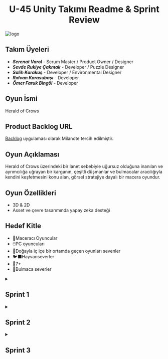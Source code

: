 <h1 align="center"> U-45 Unity Takımı Readme & Sprint Review </h1>

![logo](https://github.com/user-attachments/assets/f2a10df9-764f-43dd-a61e-f02d993ad7b6)

## Takım Üyeleri
- ***Serenat Varol*** - Scrum Master / Product Owner / Designer
- ***Sevde Rukiye Çakmak*** - Developer / Puzzle Designer
- ***Salih Karakuş*** - Developer / Environmental Designer
- ***Rıdvan Karasubaşı*** - Developer
- ***Ömer Faruk Bingöl*** - Developer


## Oyun İsmi
Herald of Crows

## Product Backlog URL
[Backlog](https://app.milanote.com/1Slqve1Muzpr4R?p=GGTn82gsDdG) uygulaması olarak Milanote tercih edilmiştir.

## Oyun Açıklaması
Herald of Crows üzerindeki bir lanet sebebiyle uğursuz olduğuna inanılan ve ayrımcılığa uğrayan bir karganın, çeşitli düşmanlar ve bulmacalar aracılığıyla kendini keşfetmesini konu alan, görsel stratejiye dayalı bir macera oyundur.

## Oyun Özellikleri
- 3D & 2D
- Asset ve çevre tasarımında yapay zeka desteği

## Hedef Kitle
- 👾Maceracı Oyuncular
- 🖱️PC oyuncuları
- 🥀Doğayla iç içe bir ortamda geçen oyunları sevenler
- 🐦‍⬛Hayvanseverler
- 🚸7+
- 🧩Bulmaca severler

<details><summary><h2>Sprint 1</h2> </summary>

* <b>Puanlama Mantığı: </b> Sprint 1 görevlerinin puanlaması;
      <li>görevlerin ne kadar mesai alacağı, </li>
      <li>görevlerin kaç takım üyesini ilgilendirdiği, </li>
      <li>görevlerin tamamen bitmesinin ne kadar zor olduğu,</li>
      <li>görevlerin ne kadar esnekliğe açık olduğu veya risk içerdiği </li>
kriterlerine göre belirlenmiştir. Mavi renkle üzeri çizili görevlerin bitirilmesi, diğer görevlere başlanabilmesi için elzemdir.
* Sprint içi puan değerlendirmesi 100 üzerinden belirlenmiştir. Tüm görevler Milanote'ta bir yapılacaklar listesi şeklinde tutulmuş ve spesifik üyelerin görevleri kendilerine atanmıştır. Sprint 1 görevlerinin hepsi tamamlanarak 100/100 puanla bitmiştir. Bonus olarak User Interface tasarlanmış ve Sprint 3'te olacak bir görevin yükü azaltılmıştır.
* Projenin totalde 350 puan değerinde olması, Sprint 3'ün çıkabilecek sorunlardan ötürü en yüksek puana sahip olması beklenmektedir.
* Sprint 1 süreci bütün takım üyelerinin en az mesai ayırabileceği dönem olduğundan mümkün olduğunca tasarıma, kaynak toplamaya ve herkesin ayrı ayrı çalışmasına karar verilmiştir. Tamamlanan görevler backlog ve iletişim kanallarıyla haberleşilmiş ancak bir araya getirilip temizlik açısından Github repository'sine eklenmemiştir. Ana projeye merge işlemleri bütün takım üyelerinin toplantılarda vereceği kararlarla Sprint 2 sürecinde gerçekleştirilecektir.
* <b>Daily Scrum: </b> Günlük konuşmalar ve anketler Whatsapp üzerinden gerçekleştirilirken toplantılar için fonksiyonabilitesi sebebiyle Discord tercih edilmiştir.
* Toplantılara katılım sağlayamamış üyelerin geri kalmaması açısından kısa görüşme özetleri içeren [ortak bir döküman](https://docs.google.com/document/d/1Ae8FYZowJhssbUb1zqXL1aqo0bAXkMyHa2stOofVKuo/edit?usp=sharing) hazırlanmıştır.

 
* Backlog Görselleri: </br>
![milanote](https://github.com/Sevdecakmak/OUA-Grup45/assets/53650879/62e64f83-c818-41fe-b9f4-672506308ac1) </br>
![canvas_level--area--scene-design-240707_1740](https://github.com/Sevdecakmak/OUA-Grup45/assets/53650879/7ff81fab-7b23-49ad-ae4f-6ff2ee09e9d6) </br>
![canvas_general-inspo--sources-240707_1752](https://github.com/Sevdecakmak/OUA-Grup45/assets/53650879/b795e3e1-8fd2-4caa-b288-4f3e2dbe1489) </br>

   > Sprint içerikleri renk kodlarıyla ayrılacaktır. Sprint 1 mavi başlıklı görevleri içermektedir. Ayrıyeten öncelikli görevler highlightlanmıştır.

* Toplantı ve Sohbet Görselleri, Anketler: </br>
![sprint1wp](https://github.com/Sevdecakmak/OUA-Grup45/assets/53650879/de7bed66-e8f8-4fb3-b7bc-b38e5ef1aa1c)</br>
![image](https://github.com/Sevdecakmak/OUA-Grup45/assets/53650879/6d653f16-1bda-44b5-bcd2-92bb123b15bd) </br>
![discord](https://github.com/Sevdecakmak/OUA-Grup45/assets/53650879/fe19a5b0-5423-40bd-a63f-b9a58411cb6f) </br>


* Seçilen / Tasarlanan bazı Assetler: </br>

<h3 align="center"> <a href="https://sketchfab.com/3d-models/snake-attack-animations-multiple-83c4290cd4b648fd942d4bbc2280a3f6?utm_medium=embed&utm_campaign=share-popup&utm_content=83c4290cd4b648fd942d4bbc2280a3f6" target="_blank" rel="nofollow" style="font-weight: bold; color: #1CAAD9;"> Snake Animations (Multiple) </a> </h3> </br>


<a align="center"> ![snake](https://github.com/Sevdecakmak/OUA-Grup45/assets/53650879/3c8ce126-879a-4183-aed6-743dffd13567) </a>


<h3 align="center"> <a href="https://sketchfab.com/models/e2e6d407b18547d2a9ed37a1707042e1/embed"> Crow Asset </a> </h3> </br>

![crow](https://github.com/Sevdecakmak/OUA-Grup45/assets/53650879/cbd39e6a-adee-4185-91ba-dd951cd6486b)

* <h2>Sprint Review: </h2>
     <li>Oyunun hikayesi belirlendi.</li>
     <li>Oyun içi roadmap çıkarıldı. </li>
     <li>Karakterlere ve oyunun temel temasına, çevre görünüşüne bulmacalara karar verildi.</li>
     <li>Bulmaca sayısına ve oyuncunun bir karga olmasına karar verildi. Karganın hangi mekaniklere sahip olacağı tartışıldı.</li>
     <li>Sprint Review katılımcıları: Serenat Varol, Salih Karakuş, Rümeysa Sevde Çakmak</li>
     <li>Sprint 1 sürecinde iletişim yetersizliği sebebiyle sürecin yavaşladığı belirtildi, ilerleyen süreçte daha koordine bir takım çalışmasının gerekliliği konusunda hemfikir olundu.</li>

* <h2>Sprint Retrospect: </h2>
      <li>Takım içi roller ilk toplantıda belirlenmiştir.</li>
      <li>Sprint içi ve sonraki sprintler üzerine roadmap çıkarıldı.</li>
      <li>Tasarımla kodlama kısmı ikiye ayrılmış ve hem iş yüküne hem de kişisel yönelimlere dayalı görev dağılımına gidilmiştir.</li>
      <li>Tasarım ve kodlama ayrı işlediğinden ötürü assetler ve animasyonlar bu Sprint içinde belli bir düzeyde tamamlanmıştır. Scriptlerle birleştirme işi Sprint 2'ye kalmıştır.</li>
      <li>User Interface taslağı oluşturulmuştur.</li>
     
  
</details>

<details><summary><h2>Sprint 2</h2></summary>

* <b> Sprint içi puan değerlendirmesi </b> Sprint 1'deki gibi 100 üzerinden belirlenmiştir. Bazı opsiyonel veya Sprint 3'e bırakılması kararlaştırılan görevler de görev listesine eklenmiştir. Birkaç bonus görev belirlenmiştir, bu görevler zorunlu olmayan veya Sprint 2 süreci içerisinde bir deadline'a sahip olmayan içeriklerden oluşmaktadır. Görevler yine backlogda yapılacaklar listesi şeklinde tutulmuş, tamamlanan görevler işaretlenmiş ve spesifik üyelerin görevleri kendilerine atanmıştır. Sprint 2 görevlerinin hepsi tamamlanarak 100/100 puanla bitmiştir. 

* <b> Sprint Notu: </b> Sprint 2 süreci bulmacalar ve oyun mekaniklerine odaklı geçmiştir. Bulmaca bölümlerinin kaçar Unity Sahnesine sahip olacağı, 3D veya 2D içerikler ve hangi bulmacaların kesinlikle ekleneceği, hangilerinin zaman ve kaynak miktarına göre eklenmese de olacağına karar verilmiştir. Bulmaca görevleri ilgi alanları ve mesai sürelerine göre üyeler arasında paylaştırılmıştır. Bulmaca dışındaki görevler bulmacalarla uğraşmayacak üyeler arasında mümkün olduğunca dengeli bir şekilde paylaştırılmıştır. Tasarımla ilgilenen üyeler bulmaca yapanlarla beraber çalışmış, gerekli bazı assetler çizilmiş ve daily scrum'la sürekli bir feedback sağlanmıştır.
* Bu süreçte ayrıca bazı senaryosal değişikliklere gidilmiş, karakterler arasında geçmesi hayal edilen interaksiyonlar ve kombat sahneleri yazıya dökülmüş, replikler yazılmış ve hikayesel algoritmalar çıkarılmıştır. Oyunun başında ve sonunda olması planlanan cutscene'ler için storyboard'lar oluşturulmuş ve takımın görüşleri alınmıştır.
* Tamamlanan görevlerin bir kısmı üyelerin branchlerine pushlanmıştır. En son main branchte bir araya getirme işleminin sakıncasız olması açısından takım üyelerinin gözetimi altında canlı şekilde Sprint 3'te gerçekleştirilmesi planlanmaktadır.
* UI / UX Tasarımı, VFX, SFX ve müzikler, geçmiş Sprintlerde oyunun bazı ana hatları oluştuktan sonra eklenmesi planlandığı için bekleyen özellikler, bazı son bölümlerin tasarımları ve kalacak zaman ve kaynak miktarımıza göre gerekliliği şüpheli görülen özelliklerle Sprint 3'te ilgilenilecektir.
  
* <b>Daily Scrum: </b> Günlük konuşmalar ve anketler Whatsapp üzerinden gerçekleştirilirken toplantılar için fonksiyonabilitesi sebebiyle Discord tercih edilmiştir.

* Toplantılara katılım sağlayamamış üyelerin geri kalmaması açısından kısa görüşme özetleri içeren [döküman](https://docs.google.com/document/d/1Ae8FYZowJhssbUb1zqXL1aqo0bAXkMyHa2stOofVKuo/edit?usp=sharing) bu toplantıda da güncellenmiştir.



* <h2> Backlog Görselleri: </h2> </br>
![canvas_environment-assets--vfx-240721_1535](https://github.com/user-attachments/assets/92e5a199-dde6-4744-867b-c2363975cf10) </br>
![canvas_storylines-interactions-mission-tree-240721_1604](https://github.com/user-attachments/assets/2b60fb70-3a9f-4ab5-b48f-54557703d6a8)</br>
![canvas_level--area--scene-design-240721_1603](https://github.com/user-attachments/assets/62a2d75e-3bd4-4bcf-b5da-0404cf7b8180)</br>
![canvas_oua-45-240721_2002](https://github.com/user-attachments/assets/b8116a05-1d18-41ba-81de-5e2fc302ce5d) </br>

 

> Sprint içerikleri renk kodlarıyla ayrılacaktır. Sprint 2 pembe başlıklı görevleri içermektedir. Ayrıyeten bonus görevler ve tartışılacaklar highlightlanmıştır. </br>

* <h2> Toplantı ve Sohbet Görselleri, Anketler: </h2> </br>

![Ekran görüntüsü 2024-07-21 183057](https://github.com/user-attachments/assets/45e98dbe-5dc6-4033-a7b3-bd60b62c6fd8)</br>


* <h2> Ürün Durumu: </h2> </br>

![Ekran görüntüsü 2024-07-18 043445](https://github.com/user-attachments/assets/91a5b070-f660-4f73-8263-445a2613674f)</br>

![image](https://github.com/user-attachments/assets/7953b423-388d-400b-ac46-0a2626552e25)</br>


* <h2>Sprint 2 Review: </h2>
     <li>Bulmacalar ve oyun mekanikleri belirlendi.</li>
     <li>Haritanın kaç bölge olacağı belirlendi, en kapsamlı bölgeler tasarlandı.</li>
     <li>Sprint Review katılımcıları: Serenat Varol
     <li>Sprint 2 boyunca zaman yetersizliği sebebiyle süreç çok stresli geçti, görevleri bitirebilmek tüm takımı zorladı. Sprint 3'ün daha ağır geçecek olması sebebiyle görevlere spesifik deadlinelar atanıp bütün görevlerin son ana yığılmamasına karar verildi.</li>
     <li>Sprint 1'de yazılan rapordaki bir üyenin ismindeki yazım yanlışı düzeltildi.</li>
      <li>Takım içi rollerde değişime gidildi. (Product Owner: Serenat Varol) </li>
      
* <h2>Sprint 2 Retrospect: </h2>
      <li>Bulmacalar için Product Owner takıma birçok seçenek sundu, hikayeye en uygun olanlar veya tasarımı hoşumuza gidenler ilham kaynağı olarak seçildi. Farklı oyunlar ve hatta gerçek hayattan yaptığımız gözlemleri kendi oyunumuza uyarladı.</li>
      <li>Sprint içi ve sonraki sprintler üzerine roadmap çıkarıldı.</li>
      <li>Bu sprintte de hem iş yüküne hem de kişisel yönelimlere dayalı görev dağılımına gidilmiştir.</li>
      <li>Bulmacalar kodlama grubu üyelerine bölüştürülmüştür. Tasarım grubu ise beraber asset araştırmış ve haritanın belli bir kısmını tasarlamıştır. Her şey Sprint 3'te bir araya gelecektir.</li>
      <li>Senaryolar, interaksiyonlar, algoritmalar ve replikler yazılmıştır.</li>
      <li>Oyuncuyu yönlendirmek adına Oyun İçi Görev Ağacı olmasına ve bu ağaçta sırayla hangi görevlerin olacağına karar verilmiştir.</li>

</details>

<details><summary><h2>Sprint 3</h2></summary>

* <b> Sprint içi puan değerlendirmesi </b> 150 puan üzerinden belirlenmiştir.  Görevler backlogda yapılacaklar listesi şeklinde tutulmuş, tamamlanan görevler işaretlenmiş ve spesifik üyelerin görevleri kendilerine atanmıştır. Sprint 3 150/150 tam puanla bitirilmiştir, ancak projeyi kapatma sürecinde olası problemlere bakmak için fazlaca zaman ayrılması mümkün olmamıştır. Proje her ne kadar hatasız çalışmakta olsa ve elzem denemeler tamamlanmış olsa da scrum master daha kapsamlı bir test süreci planlamış ve bu planlamanın gerisinde kalınmıştır. 

* <b> Sprint Notu: </b> Sprint 3 süreci oyun mekanikleri, animasyonlar, bulmacalar, çevre tasarımları, cutsceneler ve özellikle efeklerin implementasyonuna, bugfixlere ve build almaya odaklanmıştır. Sahne geçişleri ve cutsceneler Sprint 1'de çıkarılan roadmap'e uygun şekilde ayarlanmış, sahnelerin indexleri düzenlenmiştir. Bu Sprint'te görevler geçmiş sprintlerin aksine ilgi alanlarına değil yetenek ve ayırılabilecek mesai sürelerine göre paylaştırılmış, zorlanılan hataların üstesinden imeceyle gelinmiştir. Takım üyelerinin büyük bir çoğunluğu Sprint sonuna yaklaşıncaya kadar minimal mesai harcamıştır. 
* Bu süreçte araştırma ve implemetasyon baş başa ilerlemiştir. Sprint 2'de sözel, yazısal veya görsel olarak tasarlanan bazı alternatiflerin denenmesi ve bazılarının takım tarafından daha çok beğenilmesi veya daha az sorun çıkarması sebepleriyle seçilmesi sonucu oyunda genel bir süreklilikten ziyade oyuncu memnuniyeti göz önünde bulundurulmuştur. Son dakika hatalarına karşılık dinamik çözüm yöntemleri geliştirilmiş, Discord sunucusu toplu beyin fırtınalarına ev sahipliği yapmıştır.
* Toplamda 5 defa projenin çeşitli kısımlarında veri kaybı yaşanmış, bu veri kayıplarının 4ü teknik arızalar gibi öngörülemez sebeplerden gerçekleşmiş, 1i ise koordinasyon ve iletişim eksikliği kaynaklıdır. Veri kayıplarının tamamı bazı görevleri sıfırdan yapma pahasına telafi edilmiştir.
* Tamamlanan görevlerin bir kısmı üyelerin branchlerine pushlanmıştır. En son main branchte bir araya getirme işleminin sakıncasız olması açısından takım üyelerinin gözetimi altında canlı şekilde Sprint 3'te gerçekleştirilmesi planlanmaktadır.
* UI / UX, VFX, SFX ve müzikler, bulmacalar, kombatlar, animasyonlar, bazı scriptler ve kontroller, bütün sahnelerin ve bölümlerin birleştirilmesi ve bugfixing bu Sprint'in görev ağacını kısaca özetlemektedir.
  
* <b>Daily Scrum: </b> Günlük konuşmalar ve anketler Whatsapp üzerinden gerçekleştirilirken toplantılar için fonksiyonabilitesi sebebiyle Discord tercih edilmiştir. Backlog'un sınırlı kapasitesi sebebiyle depolanması gerekli olmayan bazı dosya ve linkler de Discord sunucusunda tutulmuştur.

* Toplantılara katılım sağlayamamış üyelerin geri kalmaması açısından kısa görüşme özetleri içeren döküman güncellenmemiştir çünkü hiçbir toplantıya doğru düzgün katılım sağlanmadığından toplantıda konuşulması gereken konular daily scrum'la WhatsApp üzerinden gerçekleşmiştir.



* <h2> Backlog Görselleri: </h2> </br>

![canvas_oua-45-240802_1607](https://github.com/user-attachments/assets/2bcda5e5-62c1-44bf-96ae-c4a41d3a319a)

> Sprint içerikleri renk kodlarıyla ayrılmıştır. Sprint 3 kırmızı başlıklı görevleri içermektedir. Ayrıyeten öncelikli görevler highlightlanmıştır. </br>


* <h2> Toplantı ve Sohbet Görselleri, Anketler: </h2> </br>

![Discord](https://github.com/user-attachments/assets/c02909ed-3298-44e9-95c9-dda1053fd674)</br>


* <h2> Ürün Durumu: </h2> </br>

![image](https://github.com/user-attachments/assets/5899f21f-810d-4a1f-9f05-275c586bfd32)</br>
![image](https://github.com/user-attachments/assets/1e29c8b4-5802-48dc-bc06-b5ad23b531ee)</br>
![image](https://github.com/user-attachments/assets/56ffa3be-263e-4357-aff6-0d9fd3a2aa21)</br>


* <h2>Sprint 3 Review: </h2>
     <li>Bulmacalar ve oyun mekanikleri bir araya getirildi. Birbirleriyle etkileşimleri sağlandı.</li>
     <li>Bazı takım üyeleri GitHub hakkında gerekli araştırmalarda bulundu ve öğrendiklerini diğer üyelere aktardı. Çok sayıda conflictle karşılaşıldı ancak hepsi teker teker çözüldü.</li>
     <li>Bazı texture'ler, sahnelerin ayrıntıları, karga'nın kontrolleri ve animasyonları gibi kilit noktalar oluşturuldu ve bir araya getirildi.</li>
     <li>Ses efektleri, görsel efektler ve müzikler oyuna eklendi.</li>
     <li>Sprint 2'de storyboard olarak tasarlanmış cutsceneler renderlandı. Oyun içine ve cutscenelere replikler ve yazılar eklendi.</li>
     <li>Sprint Review katılımcıları: Serenat Varol, Sevde Rukiye Çakmak, Salih Karakuş, Rıdvan Karasubaşı
            <li>●●●●●●●●●●●●●●●●●●●●●●●●●●●●●●●●●●●●●●●●●●●●●●●●●●●●●●●●●●●●●●●●●●●●●●●●●●●●●●●●●●●●●●●●●●●●●●●●●●●●●</li>
     <li>Sprint 3 sürecinin özellikle ilk haftası takımın büyük çoğunluğunu etkisi altına alan rehavet, teslim tarihi yaklaştıkça gerginliğin ve dolayısıyla anlaşmazlığın artmasına sebep oldu. Takım üyeleri arası tartışmalar yaşandı ve scrum master'ın uzlaşmacı yaklaşımının zaman zaman tek taraflı kalması nahoş anlara yol açtı. Takım üyelerinin projenin tamamlanmasını ve teslimini göz önünde bulundurması gerektiğine dair uyarılar yapıldı. Projeyi kapatma zamanı geldiğinde ise, yaşanan rahatsızlık dile getirildi. Bu durumun en büyük suçlusunun proje dahilinde ortaya çıkan beklenmedik hatalar, talihsizlikler ve deadline'lardan kaynaklanan <b>stres</b> olduğuna dair ortak karar verildi.</li>
 
      
* <h2>Sprint 3 Retrospect: </h2>
      <li>Oyuncu ve düşman karakter tasarımı, birden fazla player controller kodu, 4 adet 3D, 2 adet 2D map tasarımı, UI için açılan ayrıca 3D interaktif sahne tasarımı, farklı bulmaca mekanikleri, karakter, düşman ve çevre animasyonları, kamera ve sahne entegrasyonu yapılmıştır.</li>
      <li>Build alınmıştır.</li>
      <li>Sprint review için toplantılar alınmış, takım üyelerinin süreç hakkında yorumları konuşulmuş, memnuniyet analizi yapılmıştır.</li>





</details>


